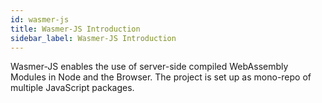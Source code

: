 ```yaml
---
id: wasmer-js
title: Wasmer-JS Introduction
sidebar_label: Wasmer-JS Introduction
---
```


Wasmer-JS enables the use of server-side compiled WebAssembly Modules in Node and the Browser. The project is set up as mono-repo of multiple JavaScript packages.
